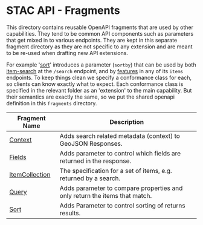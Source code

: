 # STAC API - Fragments

This directory contains reusable OpenAPI fragments that are used by other capabilities. They tend to 
be common API components such as parameters that get mixed in to various endpoints.
They are kept in this separate fragment directory as they are not specific to any extension and are meant 
to be re-used when drafting new API extensions.

For example '[sort](sort/)' introduces a parameter (`sortby`) that can be used by both [item-search](../item-search) 
at the `/search` endpoint, and by [features](../ogcapi-features) in any of its `items` endpoints. To keep
things clean we specify a conformance class for each, so clients can know exactly what to expect. Each
conformance class is specified in the relevant folder as an 'extension' to the main capability. But their
semantics are exactly the same, so we put the shared openapi definition in this `fragments` directory.

| Fragment Name                              | Description  |
| ------------------------------------------ | ------------ |
| [Context](context/README.md)               | Adds search related metadata (context) to GeoJSON Responses. |
| [Fields](fields/README.md)                 | Adds parameter to control which fields are returned in the response. |
| [ItemCollection](itemcollection/README.md) | The specification for a set of items, e.g. returned by a search. |
| [Query](query/README.md)                   | Adds parameter to compare properties and only return the items that match. |
| [Sort](sort/README.md)                     | Adds Parameter to control sorting of returns results. | 
